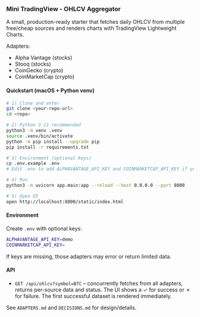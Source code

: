 ### Mini TradingView - OHLCV Aggregator

A small, production-ready starter that fetches daily OHLCV from multiple free/cheap sources and renders charts with TradingView Lightweight Charts.

Adapters:
- Alpha Vantage (stocks)
- Stooq (stocks)
- CoinGecko (crypto)
- CoinMarketCap (crypto)

#### Quickstart (macOS + Python venv)

```bash
# 1) Clone and enter
git clone <your-repo-url>
cd <repo>

# 2) Python 3.11 recommended
python3 -m venv .venv
source .venv/bin/activate
python -m pip install --upgrade pip
pip install -r requirements.txt

# 3) Environment (optional keys)
cp .env.example .env
# Edit .env to add ALPHAVANTAGE_API_KEY and COINMARKETCAP_API_KEY if you have them

# 4) Run
python3 -m uvicorn app.main:app --reload --host 0.0.0.0 --port 8000

# 5) Open UI
open http://localhost:8000/static/index.html
```

#### Environment

Create `.env` with optional keys:

```bash
ALPHAVANTAGE_API_KEY=demo
COINMARKETCAP_API_KEY=
```

If keys are missing, those adapters may error or return limited data.

#### API

- `GET /api/ohlcv?symbol=BTC` – concurrently fetches from all adapters, returns per-source data and status. The UI shows a ✓ for success or ✗ for failure. The first successful dataset is rendered immediately.

See `ADAPTERS.md` and `DECISIONS.md` for design/details.

